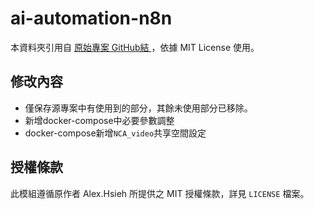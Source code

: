 # ai-automation-n8n

本資料夾引用自 [原始專案 GitHub結 ](https://github.com/qwedsazxc78/ai-automation-n8n.git)，依據 MIT License 使用。

## 修改內容
- 僅保存源專案中有使用到的部分，其餘未使用部分已移除。
- 新增docker-compose中必要參數調整
- docker-compose新增`NCA_video`共享空間設定

## 授權條款
此模組遵循原作者 Alex.Hsieh 所提供之 MIT 授權條款，詳見 `LICENSE` 檔案。
